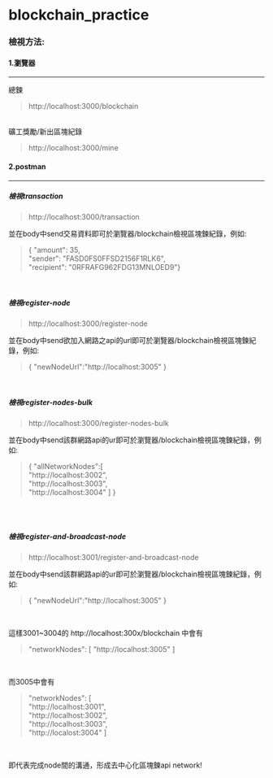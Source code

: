 # blockchain_practice

### 檢視方法:
#### 1.瀏覽器

<hr>

總鍊
> http://localhost:3000/blockchain
<br>
礦工獎勵/新出區塊紀錄

> http://localhost:3000/mine

#### 2.postman

<hr>

##### 檢視transaction
> http://localhost:3000/transaction

並在body中send交易資料即可於瀏覽器/blockchain檢視區塊鍊紀錄，例如:
>  { "amount": 35,
<br>   "sender": "FASD0FS0FFSD2156F1RLK6",
<br>   "recipient": "0RFRAFG962FDG13MNLOED9"}

<br>

##### 檢視register-node

> http://localhost:3000/register-node

並在body中send欲加入網路之api的url即可於瀏覽器/blockchain檢視區塊鍊紀錄，例如:
>   {
	"newNodeUrl":"http://localhost:3005"
}

<br>

##### 檢視register-nodes-bulk
> http://localhost:3000/register-nodes-bulk

並在body中send該群網路api的ur即可於瀏覽器/blockchain檢視區塊鍊紀錄，例如:
>  {
	"allNetworkNodes":[
<br>		"http://localhost:3002",
<br>		"http://localhost:3003",
<br>    	"http://localhost:3004"
		]
}

<br>

<br>

##### 檢視register-and-broadcast-node
> http://localhost:3001/register-and-broadcast-node

並在body中send該群網路api的ur即可於瀏覽器/blockchain檢視區塊鍊紀錄，例如:
>  {
	"newNodeUrl":"http://localhost:3005"
}

<br>

這樣3001~3004的
http://localhost:300x/blockchain
中會有
<br>

>"networkNodes": [
"http://localhost:3005"
]

<br>

而3005中會有
<br>

>"networkNodes": [
<br> "http://localhost:3001",
<br> "http://localhost:3002",
<br> "http://localhost:3003",
<br> "http://localost:3004"
]

<br>

即代表完成node間的溝通，形成去中心化區塊鍊api network!
